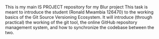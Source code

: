 This is my main IS PROJECT repository for my Blur project This task is meant to introduce the student (Ronald Mwambia 126470) to the working basics of the Git Source Versioning Ecosystem. It will introduce (through practical) the working of the git tool, the online GitHub repository management system, and how to synchronize the codebase between the two.
